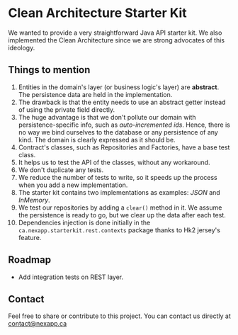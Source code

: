 # Clean Architecture Starter Kit
We wanted to provide a very straightforward Java API starter kit. We also implemented the Clean Architecture since we are strong advocates of this ideology.

## Things to mention
1. Entities in the domain's layer (or business logic's layer) are **abstract**. The persistence data are held in the implementation.
  1. The drawback is that the entity needs to use an abstract getter instead of using the private field directly.
  1. The huge advantage is that we don't pollute our domain with persistence-specific info, such as *auto-incremented ids*. Hence, there is no way we bind ourselves to the database or any persistence of any kind. The domain is clearly expressed as it should be.
2. Contract's classes, such as Repositories and Factories, have a base test class. 
 2. It helps us to test the API of the classes, without any workaround.
 2. We don't duplicate any tests.
 2. We reduce the number of tests to write, so it speeds up the process when you add a new implementation.
 2. The starter kit contains two implementations as examples: *JSON* and *InMemory*.
3. We test our repositories by adding a `clear()` method in it. We assume the persistence is ready to go, but we clear up the data after each test.
4. Dependencies injection is done initially in the `ca.nexapp.starterkit.rest.contexts` package thanks to Hk2 jersey's feature.

## Roadmap
* Add integration tests on REST layer.

## Contact
Feel free to share or contribute to this project. You can contact us directly at contact@nexapp.ca
